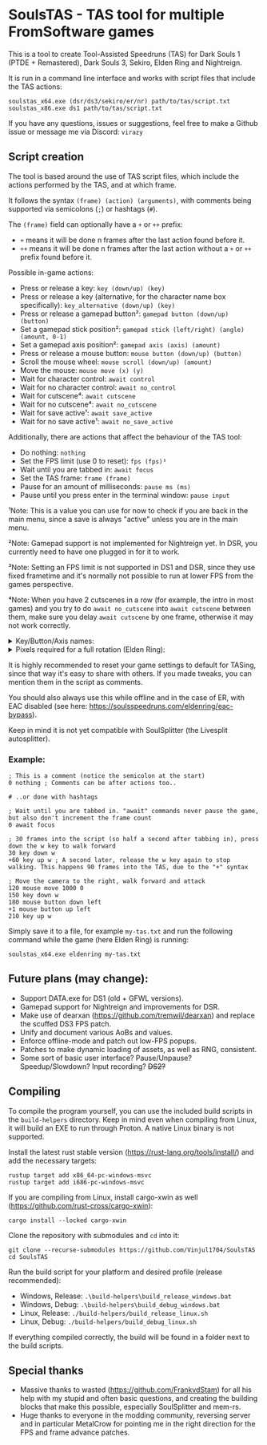 # SoulsTAS - TAS tool for multiple FromSoftware games

This is a tool to create Tool-Assisted Speedruns (TAS) for Dark Souls 1 (PTDE + Remastered), Dark Souls 3, Sekiro, Elden Ring and Nightreign.

It is run in a command line interface and works with script files that include the TAS actions:
```
soulstas_x64.exe (dsr/ds3/sekiro/er/nr) path/to/tas/script.txt
soulstas_x86.exe ds1 path/to/tas/script.txt
```

If you have any questions, issues or suggestions, feel free to make a Github issue or message me via Discord: `virazy`


## Script creation
The tool is based around the use of TAS script files, which include the actions performed by the TAS, and at which frame.

It follows the syntax `(frame) (action) (arguments)`, with comments being supported via semicolons (`;`) or hashtags (`#`).

The `(frame)` field can optionally have a `+` or `++` prefix:
- `+` means it will be done n frames after the last action found before it.
- `++` means it will be done n frames after the last action without a `+` or `++` prefix found before it.

Possible in-game actions:
- Press or release a key: `key (down/up) (key)`
- Press or release a key (alternative, for the character name box specifically): `key_alternative (down/up) (key)`
- Press or release a gamepad button²: `gamepad button (down/up) (button)`
- Set a gamepad stick position²: `gamepad stick (left/right) (angle) (amount, 0-1)`
- Set a gamepad axis position²: `gamepad axis (axis) (amount)`
- Press or release a mouse button: `mouse button (down/up) (button)`
- Scroll the mouse wheel: `mouse scroll (down/up) (amount)`
- Move the mouse: `mouse move (x) (y)`
- Wait for character control: `await control`
- Wait for no character control: `await no_control`
- Wait for cutscene⁴: `await cutscene`
- Wait for no cutscene⁴: `await no_cutscene`
- Wait for save active¹: `await save_active`
- Wait for no save active¹: `await no_save_active`

Additionally, there are actions that affect the behaviour of the TAS tool:
- Do nothing: `nothing`
- Set the FPS limit (use 0 to reset): `fps (fps)³`
- Wait until you are tabbed in: `await focus`
- Set the TAS frame: `frame (frame)`
- Pause for an amount of milliseconds: `pause ms (ms)`
- Pause until you press enter in the terminal window: `pause input`

¹Note: This is a value you can use for now to check if you are back in the main menu, since a save is always "active" unless you are in the main menu.

²Note: Gamepad support is not implemented for Nightreign yet. In DSR, you currently need to have one plugged in for it to work.

³Note: Setting an FPS limit is not supported in DS1 and DSR, since they use fixed frametime and it's normally not possible to run at lower FPS from the games perspective.

⁴Note: When you have 2 cutscenes in a row (for example, the intro in most games) and you try to do `await no_cutscene` into `await cutscene` between them, make sure you delay `await cutscene` by one frame, otherwise it may not work correctly.

<details>
<summary>Key/Button/Axis names:</summary>
  
<br>
  
| Keyboard Key | Description |
| - | - |
| a-z, 0-9, f1-f12 | Self-Explanatory |
| shift / shift_left / shift_l | Left shift key |
| shift_right / shift_r | Right shift key |
| control / ctrl / control_left / ctrl_left / control_l / ctrl_l | Left control key |
| control_right / ctrl_right / control_r / ctrl_r | Right control key |
| alt / alt_left / alt_l | Left alt key |
| alt_right / alt_r | Right alt key |
| tab | Tab key |
| back / backspace | Backspace key |
| enter / return | Enter key |
| caps / capslock | Caps lock key |
| space | Space key |
| escape / esc | Escape key |
| arrow_up / up | Up arrow key |
| arrow_down / down | Down arrow key |
| arrow_left / left | Left arrow key |
| arrow_right / right | Right arrow key |

<br>

| Mouse Button | Description |
| - | - |
| left / l | Left mouse button |
| right / r | Right mouse button |
| middle / m | Middle mouse button |
| extra1 / e1 | First extra mouse button |
| extra2 / e2 | Second extra mouse button |

<br>

| Gamepad Button | Description |
| - | - |
| dpad_up / up | Up directional button |
| dpad_down / down | Down directional button |
| dpad_left / left | Left directional button |
| dpad_right / right | Right directional button |
| a / cross | A or "Cross" face button |
| b / circle | B or "Circle" face button |
| x / square | X or "Square" face button |
| y / triangle | Y or "Triangle" face button |
| start / options | Start or Options face button |
| select / share | Select or Share face button |
| stick_left / stick_l / l3 | Left stick press |
| stick_right / stick_r / r3 | Right stick press |
| shoulder_left / shoulder_l / l1 | Left shoulder button |
| shoulder_right / shoulder_r / r1 | Right shoulder button |

<br>

| Gamepad Axis | Limits | Description |
| - | - | - |
| stick_left_x / stick_l_x / left_x / l_x | -32768 to 32767 | Left stick, Horizontal axis |
| stick_left_y / stick_l_y / left_y / l_y | -32768 to 32767 | Left stick, Vertical axis |
| stick_right_x / stick_r_x / right_x / r_x | -32768 to 32767 | Right stick, Horizontal axis |
| stick_right_y / stick_r_y / right_y / r_y | -32768 to 32767 | Right stick, Vertical axis |
| trigger_left / trigger_l / l2 | 0 to 255 | Left trigger |
| trigger_right / trigger_r / r2 | 0 to 255 | Right trigger |
</details>

<details>
<summary>Pixels required for a full rotation (Elden Ring):</summary>
<br>
Here's a table of the amount of pixels of mouse movement required to do a full camera rotation, tested in Elden Ring.

Keep in mind the values don't always match up perfectly.
If you are using Windows, you need to double the value.

I recommend using 0 sensitivity for the best accuracy.

| Sensitivity | Pixels |
| - | - |
| 0 | 36000 |
| 1 | 12857 |
| 2 | 7826 |
| 3 | 5625 |
| 4 | 4390 |
| 5 | 3600 |
| 6 | 3051 |
| 7 | 2647 |
| 8 | 2338 |
| 9 | 2093 |
| 10 | 1895 |
</details>

It is highly recommended to reset your game settings to default for TASing, since that way it's easy to share with others. If you made tweaks, you can mention them in the script as comments.

You should also always use this while offline and in the case of ER, with EAC disabled (see here: https://soulsspeedruns.com/eldenring/eac-bypass).

Keep in mind it is not yet compatible with SoulSplitter (the Livesplit autosplitter).


### Example:
```
; This is a comment (notice the semicolon at the start)
0 nothing ; Comments can be after actions too..

# ..or done with hashtags

; Wait until you are tabbed in. "await" commands never pause the game, but also don't increment the frame count
0 await focus

; 30 frames into the script (so half a second after tabbing in), press down the w key to walk forward
30 key down w
+60 key up w ; A second later, release the w key again to stop walking. This happens 90 frames into the TAS, due to the "+" syntax

; Move the camera to the right, walk forward and attack
120 mouse move 1000 0
150 key down w
180 mouse button down left
+1 mouse button up left
210 key up w
```

Simply save it to a file, for example `my-tas.txt` and run the following command while the game (here Elden Ring) is running:
```
soulstas_x64.exe eldenring my-tas.txt
```

## Future plans (may change):
- Support DATA.exe for DS1 (old + GFWL versions).
- Gamepad support for Nightreign and improvements for DSR.
- Make use of dearxan (https://github.com/tremwil/dearxan) and replace the scuffed DS3 FPS patch.
- Unify and document various AoBs and values.
- Enforce offline-mode and patch out low-FPS popups.
- Patches to make dynamic loading of assets, as well as RNG, consistent.
- Some sort of basic user interface? Pause/Unpause? Speedup/Slowdown? Input recording? ~~DS2?~~


## Compiling
To compile the program yourself, you can use the included build scripts in the `build-helpers` directory. Keep in mind even when compiling from Linux, it will build an EXE to run through Proton. A native Linux binary is not supported.

Install the latest rust stable version (https://rust-lang.org/tools/install/) and add the necessary targets:
```
rustup target add x86_64-pc-windows-msvc
rustup target add i686-pc-windows-msvc
```

If you are compiling from Linux, install cargo-xwin as well (https://github.com/rust-cross/cargo-xwin):
```
cargo install --locked cargo-xwin
```

Clone the repository with submodules and `cd` into it:
```
git clone --recurse-submodules https://github.com/Vinjul1704/SoulsTAS
cd SoulsTAS
```

Run the build script for your platform and desired profile (release recommended):
- Windows, Release: `.\build-helpers\build_release_windows.bat`
- Windows, Debug: `.\build-helpers\build_debug_windows.bat`
- Linux, Release: `./build-helpers/build_release_linux.sh`
- Linux, Debug: `./build-helpers/build_debug_linux.sh`

If everything compiled correctly, the build will be found in a folder next to the build scripts.


## Special thanks
- Massive thanks to wasted (https://github.com/FrankvdStam) for all his help with my stupid and often basic questions, and creating the building blocks that make this possible, especially SoulSplitter and mem-rs.
- Huge thanks to everyone in the modding community, reversing server and in particular MetalCrow for pointing me in the right direction for the FPS and frame advance patches.
